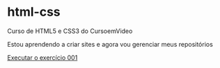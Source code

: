 # html-css
 Curso de HTML5 e CSS3 do CursoemVideo

Estou aprendendo a criar sites e agora vou gerenciar meus repositórios

<a href="https://1jhonbr.github.io/html-css/exercicios/ex001/index.html"> Executar o exercício 001 </a>